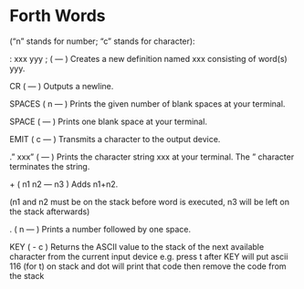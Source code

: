# Forth Words

(“n” stands for number; “c” stands for character):

: xxx yyy ;	( — )	Creates a new definition named xxx consisting of word(s) yyy.

CR	( — )	Outputs a newline.

SPACES	( n — )	Prints the given number of blank spaces at your terminal.

SPACE	( — )	Prints one blank space at your terminal.

EMIT	( c — )	Transmits a character to the output device.

.” xxx”	( — )	Prints the character string xxx at your terminal. The ” character terminates the string.

\+ 	( n1 n2 — n3 )	Adds n1+n2.

(n1 and n2 must be on the stack before word is executed, n3 will be left on the stack afterwards)

\.	 ( n — )	Prints a number followed by one space.

KEY ( - c )   Returns the ASCII value to the stack of the next available character from the current input device e.g. press t after KEY will put ascii 116 (for t) on stack and dot will print that code then remove the code from the stack
